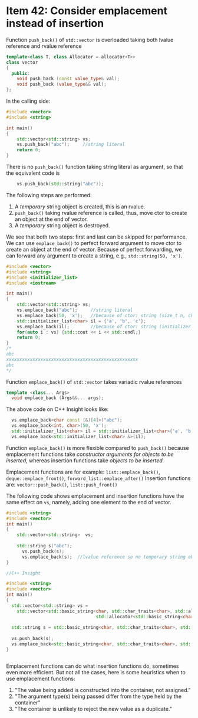 # Item 42: Consider emplacement instead of insertion

Function `push_back()` of `std::vector` is overloaded taking both lvalue reference and rvalue reference
```c++
template<class T, class Allocator = allocator<T>>
class vector
{
  public:
    void push_back (const value_type& val);
    void push_back (value_type&& val);
};
```
In the calling side:

```c++
#include <vector>
#include <string>

int main()
{
    std::vector<std::string> vs;
    vs.push_back("abc");     //string literal
    return 0;
}
```

There is no `push_back()` function taking string literal as argument, so that the equivalent code is
```c++
    vs.push_back(std::string("abc"));
```
The following steps are performed:
1. A *temporary* string object is created, this is an rvalue.
2. `push_back()` taking rvalue reference is called, thus, move ctor to create an object at the end of vector.
3. A *temporary* string object is destroyed.

We see that both two steps: first and last can be skipped for performance. We can use `emplace_back()` to perfect forward argument to move ctor to create an object at the end of vector.
Because of perfect forwarding, we can forward any argument to create a string, e.g., `std::string(50, 'x')`.
```c++
#include <vector>
#include <string>
#include <initializer_list>
#include <iostream>

int main()
{
    std::vector<std::string> vs;
    vs.emplace_back("abc");     //string literal
    vs.emplace_back(50, 'x');   //because of ctor: string (size_t n, char c);
    std::initializer_list<char> il = {'a', 'b', 'c'};
    vs.emplace_back(il);        //because of ctor: string (initializer_list<char> il);
    for(auto i : vs) {std::cout << i << std::endl;}
    return 0;
}
/*
abc
xxxxxxxxxxxxxxxxxxxxxxxxxxxxxxxxxxxxxxxxxxxxxxxxxx
abc
*/
```
Function `emplace_back()` of `std::vector` takes variadic rvalue references

```c++
template <class... Args>
  void emplace_back (Args&&... args);
```

The above code on C++ Insight looks like:
```c++
  vs.emplace_back<char const (&)[4]>("abc");
  vs.emplace_back<int, char>(50, 'x');
  std::initializer_list<char> il = std::initializer_list<char>{'a', 'b', 'c'};
  vs.emplace_back<std::initializer_list<char> &>(il);
```

Function `emplace_back()` is more flexible compared to `push_back()` because emplacement functions take *constructor arguments for objects to be inserted*, whereas insertion functions take *objects to be inserted.*

Emplacement functions are for example: `list::emplace_back()`, `deque::emplace_front()`, `forward_list::emplace_after()`
Insertion functions are: `vector::push_back()`, `list::push_front()`

The following code shows emplacement and insertion functions have the same effect on `vs`, namely, adding one element to the end of vector.
```c++
#include <string>
#include <vector>
int main()
{
    std::vector<std::string>  vs;
  
  	std::string s("abc");
	  vs.push_back(s);
	  vs.emplace_back(s);  //lvalue reference so no temporary string object created
}

//C++ Insight

#include <string>
#include <vector>
int main()
{
  std::vector<std::string> vs = 
    std::vector<std::basic_string<char, std::char_traits<char>, std::allocator<char> >, 
                                  std::allocator<std::basic_string<char, std::char_traits<char>, std::allocator<char> > > >();
  
  std::string s = std::basic_string<char, std::char_traits<char>, std::allocator<char> >("abc", std::allocator<char>());
  
  vs.push_back(s);
  vs.emplace_back<std::basic_string<char, std::char_traits<char>, std::allocator<char> > &>(s);
}



```
Emplacement functions can do what insertion functions do, sometimes even more efficient. But not all the cases, here is some heuristics when to use emplacement functions:
1. "The value being added is constructed into the container, not assigned."
2. "The argument type(s) being passed differ from the type held by the container"
3. "The container is unlikely to reject the new value as a duplicate."
